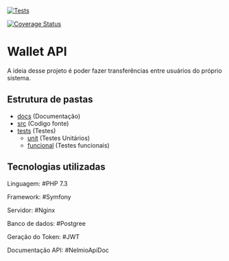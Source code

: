 [![Tests](https://github.com/everaldofilho/wallet-api/actions/workflows/tests.yml/badge.svg)](https://github.com/everaldofilho/wallet-api/actions/workflows/tests.yml)

[![Coverage Status](https://coveralls.io/repos/github/everaldofilho/wallet-api/badge.svg?branch=main)](https://coveralls.io/github/everaldofilho/wallet-api?branch=main)

# Wallet API

A ideia desse projeto é poder fazer transferências entre usuários do próprio sistema.

## Estrutura de pastas

- [docs](./docs) (Documentação)
- [src](./src) (Codigo fonte)
- [tests](./tests) (Testes)
    - [unit](./tests/unit) (Testes Unitários)
    - [funcional](./tests/funcional) (Testes funcionais) 

## Tecnologias utilizadas

Linguagem: #PHP 7.3

Framework: #Symfony

Servidor: #Nginx

Banco de dados: #Postgree

Geração do Token: #JWT

Documentação API: #NelmioApiDoc
